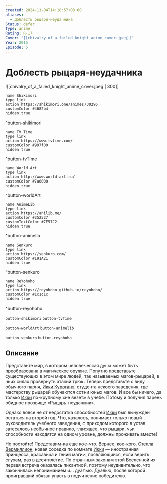 ```yaml
---
created: 2024-11-04T14:18:57+03:00
aliases:
  - Доблесть рыцаря-неудачника
Status: defer
Type: anime
Rating: R-17
Cover: "[[chivalry_of_a_failed_knight_anime_cover.jpeg]]"
Year: 2015
Episode: 5
---
```


# Доблесть рыцаря-неудачника

![[chivalry_of_a_failed_knight_anime_cover.jpeg | 300]]

```button
name Shikimori
type link
action https://shikimori.one/animes/30296
customColor #4682b4
hidden true
```
^button-shikimori

```button
name TV Time
type link
action https://www.tvtime.com/
customColor #997f00
hidden true
```
^button-tvTime

```button
name World Art
type link
action http://www.world-art.ru/
customColor #7a0000
hidden true
```
^button-worldArt

```button
name AnimeLib
type link
action https://anilib.me/
customColor #252527
customTextColor #7E57C2
hidden true
```
^button-animelib

```button
name Senkuro
type link
action https://senkuro.com/
customColor #191A21
hidden true
```
^button-senkuro

```button
name ReYohoho
type link
action https://reyohoho.github.io/reyohoho/
customColor #1c1c1c
hidden true
```
^button-reyohoho

`button-shikimori` `button-tvTime`

`button-worldArt` `button-animelib`

`button-senkuro` `button-reyohoho`

## Описание

Представьте мир, в котором человеческая душа может быть преобразована в магическое оружие. Попутно представьте существующих в этом мире людей, так называемых магов-рыцарей, в чьих силах провернуть этакий трюк. Теперь представьте с виду обычного парня, [Икки Куроганэ](https://shikimori.one/characters/105287-ikki-kurogane), студента некоего заведения, где мастерству рыцарей обучаются сотни юных магов. И все бы ничего, да только [Икки](https://shikimori.one/characters/105287-ikki-kurogane) по-крупному «не везет» в учебе. Потому и получил парень обидное прозвище «Рыцарь-неудачник».

Однако вовсе не от недостатка способностей [Икки](https://shikimori.one/characters/105287-ikki-kurogane) был вынужден остаться на второй год. Что, казалось, понимает только новый руководитель учебного заведения, с приходом которого в устав затесалось необычное правило, гласящее, что рыцари, чьи способности находятся на одном уровне, должны проживать вместе!

Но постойте! Представим-ка еще кое-что. Вернее, кое-кого. [Стелла Вермиллион](https://shikimori.one/characters/105289-stella-vermillion), новая соседка по комнате [Икки](https://shikimori.one/characters/105287-ikki-kurogane) — иностранная принцесса, красавица и гений магии, появляющийся, если верить слухам, раз в десятилетие. По странным законам этой Вселенной их первая встреча оказалась пикантной, поэтому неудивительно, что закончилась непониманием и... дуэлью. Дуэлью, после которой проигравший обязан упасть в подчинение победителю.
